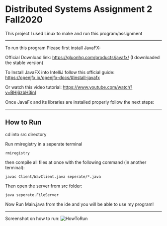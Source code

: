 # Distributed Systems Assignment 2 Fall2020

This project I used Linux to make and run this program/assignment

---

To run this program Please first install JavaFX:

Official Download link: https://gluonhq.com/products/javafx/ (I downloaded the stable version)

To Install JavaFX into IntelliJ follow this official guide: https://openjfx.io/openjfx-docs/#install-javafx

Or watch this video tutorial: https://www.youtube.com/watch?v=BHj6zbH3inI

Once JavaFx and its libraries are installed properly follow the next steps:

---


## How to Run

cd into src directory

Run rmiregistry in a seperate terminal
```
rmiregistry
```


then compile all files at once with the following command (in another terminal):
```
javac Client/WavClient.java seperate/*.java
```

Then open the server from src folder:
```
java seperate.FileServer 
```

Now Run Main.java from the ide and you will be able to use my program!

---
Screenshot on how to run:
![HowToRun](https://user-images.githubusercontent.com/22453457/97255297-aef2d980-17e6-11eb-9fb1-1e0dcff5514a.png)




